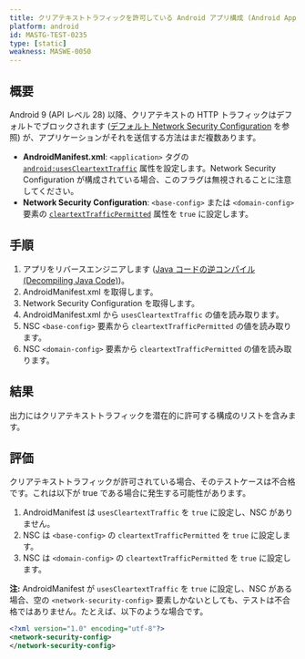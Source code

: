 ```yaml
---
title: クリアテキストトラフィックを許可している Android アプリ構成 (Android App Configurations Allowing Cleartext Traffic)
platform: android
id: MASTG-TEST-0235
type: [static]
weakness: MASWE-0050
---
```


## 概要

Android 9 (API レベル 28) 以降、クリアテキストの HTTP トラフィックはデフォルトでブロックされます ([デフォルト Network Security Configuration](../../../Document/0x05g-Testing-Network-Communication.md#default-configurations) を参照) が、アプリケーションがそれを送信する方法はまだ複数あります。

- **AndroidManifest.xml**: `<application>` タグの [`android:usesCleartextTraffic`](https://developer.android.com/guide/topics/manifest/application-element#usesCleartextTraffic) 属性を設定します。Network Security Configuration が構成されている場合、このフラグは無視されることに注意してください。
- **Network Security Configuration**: `<base-config>` または `<domain-config>` 要素の [`cleartextTrafficPermitted`](https://developer.android.com/privacy-and-security/security-config#CleartextTrafficPermitted) 属性を `true` に設定します。

## 手順

1. アプリをリバースエンジニアします ([Java コードの逆コンパイル (Decompiling Java Code)](../../../techniques/android/MASTG-TECH-0017.md))。
2. AndroidManifest.xml を取得します。
3. Network Security Configuration を取得します。
4. AndroidManifest.xml から `usesCleartextTraffic` の値を読み取ります。
5. NSC `<base-config>` 要素から `cleartextTrafficPermitted` の値を読み取ります。
6. NSC `<domain-config>` 要素から `cleartextTrafficPermitted` の値を読み取ります。

## 結果

出力にはクリアテキストトラフィックを潜在的に許可する構成のリストを含みます。

## 評価

クリアテキストトラフィックが許可されている場合、そのテストケースは不合格です。これは以下が true である場合に発生する可能性があります。

1. AndroidManifest は `usesCleartextTraffic` を `true` に設定し、NSC がありません。
2. NSC は `<base-config>` の `cleartextTrafficPermitted` を `true` に設定します。
3. NSC は `<domain-config>` の `cleartextTrafficPermitted` を `true` に設定します。

**注:** AndroidManifest が `usesCleartextTraffic` を `true` に設定し、NSC がある場合、空の `<network-security-config>` 要素しかないとしても、テストは不合格ではありません。たとえば、以下のような場合です。

```xml
<?xml version="1.0" encoding="utf-8"?>
<network-security-config>
</network-security-config>
```

